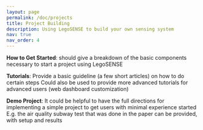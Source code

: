 ```yaml
---
layout: page
permalink: /doc/projects
title: Project Building
description: Using LegoSENSE to build your own sensing system
nav: true
nav_order: 4
---
```

**How to Get Started**: should give a breakdown of the basic components necessary to start a project using LegoSENSE

**Tutorials**: Provide a basic guideline (a few short articles) on how to do certain steps 
Could also be used to provide more advanced tutorials for advanced users (web dashboard customization)

**Demo Project**: It could be helpful to have the full directions for implementing a simple project to get users with minimal experience started 
E.g. the air quality subway test that was done in the paper can be provided, with setup and results


